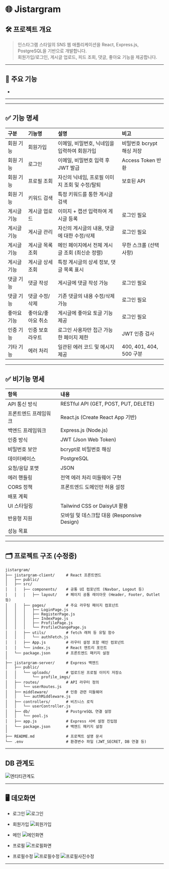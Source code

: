 # 🌐 Jistargram

## 🛠️ 프로젝트 개요

> 인스타그램 스타일의 SNS 웹 애플리케이션을 React, Express.js, PostgreSQL을 기반으로 개발합니다.  
> 회원가입/로그인, 게시글 업로드, 피드 조회, 댓글, 좋아요 기능을 제공합니다.

---

## 🚀 주요 기능

-

---

---

## ✅ 기능 명세

| 구분        | 기능명             | 설명                                           | 비고                      |
| :---------- | :----------------- | :--------------------------------------------- | :------------------------ |
| 회원 기능   | 회원가입           | 이메일, 비밀번호, 닉네임을 입력하여 회원가입   | 비밀번호 bcrypt 해싱 저장 |
| 회원 기능   | 로그인             | 이메일, 비밀번호 입력 후 JWT 발급              | Access Token 반환         |
| 회원 기능   | 프로필 조회        | 자신의 닉네임, 프로필 이미지 조회 및 수정/탈퇴 | 보호된 API                |
| 회원 기능   | 키워드 검색        | 특정 키워드를 통한 게시글 검색                 |                           |
| 게시글 기능 | 게시글 업로드      | 이미지 + 캡션 입력하여 게시글 등록             | 로그인 필요               |
| 게시글 기능 | 게시글 관리        | 자신의 게시글의 내용, 댓글에 대한 수정/삭제    | 로그인 필요               |
| 게시글 기능 | 게시글 목록 조회   | 메인 페이지에서 전체 게시글 조회 (최신순 정렬) | 무한 스크롤 (선택사항)    |
| 게시글 기능 | 게시글 상세 조회   | 특정 게시글의 상세 정보, 댓글 목록 표시        |                           |
| 댓글 기능   | 댓글 작성          | 게시글에 댓글 작성 가능                        | 로그인 필요               |
| 댓글 기능   | 댓글 수정/삭제     | 기존 댓글의 내용 수정/삭제 가능                | 로그인 필요               |
| 좋아요 기능 | 좋아요/좋아요 취소 | 게시글에 좋아요 토글 기능 제공                 | 로그인 필요               |
| 인증 기능   | 인증 보호 라우트   | 로그인 사용자만 접근 가능한 페이지 제한        | JWT 인증 검사             |
| 기타 기능   | 에러 처리          | 일관된 에러 코드 및 메시지 제공                | 400, 401, 404, 500 구분   |

---

## ✅ 비기능 명세

| 항목                  | 내용                                        |
| :-------------------- | :------------------------------------------ |
| API 통신 방식         | RESTful API (GET, POST, PUT, DELETE)        |
| 프론트엔드 프레임워크 | React.js (Create React App 기반)            |
| 백엔드 프레임워크     | Express.js (Node.js)                        |
| 인증 방식             | JWT (Json Web Token)                        |
| 비밀번호 보안         | bcrypt로 비밀번호 해싱                      |
| 데이터베이스          | PostgreSQL                                  |
| 요청/응답 포맷        | JSON                                        |
| 에러 핸들링           | 전역 에러 처리 미들웨어 구현                |
| CORS 정책             | 프론트엔드 도메인만 허용 설정               |
| 배포 계획             |                                             |
| UI 스타일링           | Tailwind CSS or DaisyUI 활용                |
| 반응형 지원           | 모바일 및 데스크탑 대응 (Responsive Design) |
| 성능 목표             |                                             |

---

## 🗂️ 프로젝트 구조 (수정중)

```
jistargram/
├── jistargram-client/     # React 프론트엔드
│   ├── public/
│   ├── src/
│   │   ├── components/    # 공통 UI 컴포넌트 (Navbar, Logout 등)
│   │   │   ├── layout/    # 페이지 공통 레이아웃 (Header, Footer, Outlet 등)
│   │   ├── pages/         # 주요 라우팅 페이지 컴포넌트
│   │   │   ├── LoginPage.js
│   │   │   ├── RegisterPage.js
│   │   │   ├── IndexPage.js
│   │   │   ├── ProfilePage.js
│   │   │   └── ProfileChangePage.js
│   │   ├── utils/         # fetch 래퍼 등 유틸 함수
│   │   │   └── authFetch.js
│   │   ├── App.js         # 라우터 설정 포함 메인 컴포넌트
│   │   └── index.js       # React 엔트리 포인트
│   └── package.json       # 프론트엔드 패키지 설정
│
├── jistargram-server/     # Express 백엔드
│   ├── public/
│   │   └── uploads/       # 업로드된 프로필 이미지 저장소
│   │       └── profile_imgs/
│   ├── routes/            # API 라우터 정의
│   │   └── userRoutes.js
│   ├── middleware/        # 인증 관련 미들웨어
│   │   └── authMiddleware.js
│   ├── controllers/       # 비즈니스 로직
│   │   └── userController.js
│   ├── db/                # PostgreSQL 연결 설정
│   │   └── pool.js
│   ├── app.js             # Express 서버 설정 진입점
│   └── package.json       # 백엔드 패키지 설정
│
├── README.md              # 프로젝트 설명 문서
└── .env                   # 환경변수 파일 (JWT_SECRET, DB 연결 등)
```

---

## DB 관계도

![엔티티관계도](https://github.com/user-attachments/assets/40c8f22b-dedf-4cd0-bc9c-c847c1030e69)

---

## 🖥️ 데모화면

- 로그인
  ![로그인](https://github.com/user-attachments/assets/3cee382a-e12a-4b20-8b5c-af1e312a538f)

- 회원가입
  ![회원가입](https://github.com/user-attachments/assets/d635db13-29ed-46cf-8965-881469ffc60b)

- 메인
  ![메인화면](https://github.com/user-attachments/assets/d973f90e-2577-44a3-8546-83f2b4eab454)

- 프로필
  ![프로필화면](https://github.com/user-attachments/assets/527c5df9-09ce-40a0-9e9d-c8906a8ba850)

- 프로필수정
  ![프로필수정](https://github.com/user-attachments/assets/278582eb-25ca-4cba-9d00-7267dc587ee9)
  ![프로필사진수정](https://github.com/user-attachments/assets/0283b9ff-f09b-4586-9dfa-ea5ad986cd87)

---
